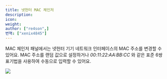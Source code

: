 ```yaml
---
title: 넷헌터 MAC 체인저
description:
icon:
weight:
author: ["re4son",]
번역: ["xenix4845"]
---
```


MAC 체인저 패널에서는 넷헌터 기기 네트워크 인터페이스의 MAC 주소를 변경할 수 있어요. MAC 주소를 랜덤 값으로 설정하거나 _00:11:22:AA:BB:CC_ 와 같은 표준 6쌍 표기법을 사용하여 수동으로 입력할 수 있어요.

![](nethunter-macchanger.png)

